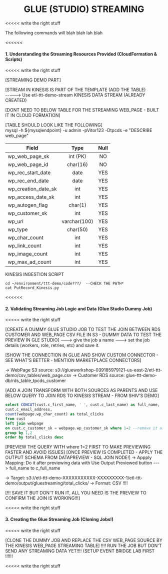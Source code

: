 <h1 id="toc_0" align="center">
GLUE (STUDIO) STREAMING</h1>

<<<<< write the right stuff

The following commands will blah blah lah blah

<<<<<<

#### **1.** Understanding the Streaming Resources Provided (CloudFormation & Scripts)


<<<<< write the right stuff

[STREAMING DEMO PART]


[STREAM IN KINESIS IS PART OF THE TEMPLATE (ADD THE TABLE)  
-----> Use etl-ttt-demo-stream KINESIS DATA STREAM (ALREADY CREATED)

[DONT NEED TO BELOW TABLE FOR THE STREAMING WEB_PAGE - BUILT IT IN CLOUD FORMATION]

[TABLE SHOULD LOOK LIKE THE FOLLOWING]  
mysql -h ${mysqlendpoint} -u admin -pVitor123 -Dtpcds -e "DESCRIBE web_page"

| Field               | Type         | Null |
|---------------------|:------------:|:----:|
| wp_web_page_sk      | int (PK)     | NO   |
| wp_web_page_id      | char(16)     | NO   |
| wp_rec_start_date   | date         | YES  |
| wp_rec_end_date     | date         | YES  |
| wp_creation_date_sk | int          | YES  |
| wp_access_date_sk   | int          | YES  |
| wp_autogen_flag     | char(1)      | YES  |
| wp_customer_sk      | int          | YES  |
| wp_url              | varchar(100) | YES  |
| wp_type             | char(50)     | YES  |
| wp_char_count       | int          | YES  |
| wp_link_count       | int          | YES  |
| wp_image_count      | int          | YES  |
| wp_max_ad_count     | int          | YES  |

KINESIS INGESTION SCRIPT

~~~shell
cd ~/environment/ttt-demo/code???/  --CHECK THE PATH*
cat PutRecord_Kinesis.py
~~~

<!--
[NO NEED TO DO THIS STEP - KINESIS INGESTION SCRIPT IS IN THE ASSET BUCKET TOO]
cd ~//environment/ttt-demo//
cp ~/environment/glue-workshop/code/lab4/PutRecord_Kinesis.py .
sed -i 's+./data/lab2/sample.csv+/tmp/dsd/csv_tables/web_page.csv+g' PutRecord_Kinesis.py 
sed -i 's+glueworkshop+etl-ttt-demo-stream+g' PutRecord_Kinesis.py 
cat PutRecord_Kinesis.py
[TO SEE IF ABOVE SED WORKED - REPLACE FOR A NEW STREAMING NAME TOO AFTER FIXING THE CFN TEMPLATE ACCORDINGLY]
-->

<<<<<<


#### **2.** Validating Streaming Job Logic and Data (Glue Studio Dummy Job)


<<<<< write the right stuff

[CREATE A DUMMY GLUE STUDIO JOB TO TEST THE JOIN BETWEEN RDS CUSTOMER AND WEB_PAGE CSV FILE IN S3 - DUMMY DATA TO TEST THE PREVIEW IN GLE STUDIO]
---> give the job a name
---> set the job details (workers, role, retries, etc) and save it.

[SHOW THE CONNECTION IN GLUE AND SHOW CUSTOM CONNECTOR - SEE WHAT'S BETTER - MENTION MARKETPLACE CONNECTORS]

-> WebPage S3 source: s3://glueworkshop-039185979121-us-east-2/etl-ttt-demo/csv_tables/web_page.csv
-> Customer RDS source: glue-ttt-demo-db/rds_table_tpcds_customer

[ADD A JOIN TRANSFORM WITH BOTH SOURCES AS PARENTS AND USE BELOW QUERY TO JOIN RDS TO KINESIS STREAM - FROM SHIV'S DEMO]

~~~sql
select CONCAT(cust.c_first_name, ' ', cust.c_last_name) as full_name,
cust.c_email_address,
count(webpage.wp_char_count) as total_clicks
from cust
left join webpage
on cust.c_customer_sk = webpage.wp_customer_sk where 1=2 --remove it after building the output
group by 1,2
order by total_clicks desc
~~~

[PREVIEW THE QUERY WITH where 1=2 FIRST TO MAKE PREVIEWING FASTER AND AVOID ISSUES]
[ONCE PREVIEW IS COMPLETED - APPLY THE OUTPUT SCHEMA FROM DATAPREVIEW - SQL JOIN NODE!]
-> Appply Mapping: Do it after previewing data with Use Output Previewed button
---> full_name to c_full_name

-> Target: s3://etl-ttt-demo-XXXXXXXXXXX-XXXXXXXXX-1/etl-ttt-demo/output/gluestreaming/total_clicks/
-> Format: CSV !!!!

[!!! SAVE IT BUT DON'T RUN IT, ALL YOU NEED IS THE PREVIEW TO CONFIRM THE JOIN IS WORKING!!!]

<<<<< write the right stuff

#### **3.** Creating the Glue Streaming Job (Cloning Jobs!)

<<<<< write the right stuff


[CLONE THE DUMMY JOB AND REPLACE THE CSV WEB_PAGE SOURCE BY THE KINESIS WEB_PAGE STREAMING TABLE]
!!!! RUN THE JOB BUT DON'T SEND ANY STREAMING DATA YET!!!! (SETUP EVENT BRIDGE LAB FIRST !!!!!!


<<<<< write the right stuff











